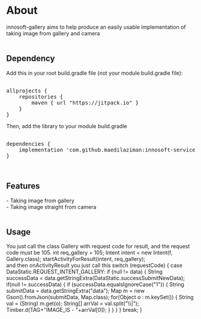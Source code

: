 # About
innosoft-gallery aims to help produce an easily usable implementation of taking image from gallery and camera
<br/>
<br/>
<h2>Dependency</h2>
Add this in your root build.gradle file (not your module build.gradle file):
<br/>
<br/>
<pre><span class="pl-en">allprojects</span> {
	repositories {
        maven { url <span class="pl-s"><span class="pl-pds">"</span>https://jitpack.io<span class="pl-pds">"</span></span> }
    }
}</pre>
Then, add the library to your module build.gradle
<br/>
<br/>
<pre><span class="pl-en">dependencies</span> {
    implementation <span class="pl-s"><span class="pl-pds">'</span>com.github.maedilaziman:innosoft-service:1.0.0<span class="pl-pds">'</span></span>
}</pre>
<br/>
<h2>Features</h2>
- Taking image from gallery
<br/>
- Taking image straight from camera
<br/>
<br/>
<h2>Usage</h2>
You just call the class Gallery with request code for result,
and the request code must be 105.
int req_gallery = 105;
Intent intent = new Intent(f, Gallery.class);
startActivityForResult(intent, req_gallery);
<br/>
and then onActivityResult you just call this
switch (requestCode) {
            case DataStatic.REQUEST_INTENT_GALLERY:
                if (null != data)
                {
                    String successData = data.getStringExtra(DataStatic.successSubmitNewData);
                    if(null != successData) {
                        if (successData.equalsIgnoreCase("1")) {
                            String submitData = data.getStringExtra("data");
                            Map m = new Gson().fromJson(submitData, Map.class);
                            for(Object o : m.keySet())
                            {
                                String val = (String) m.get(o);
                                String[] arrVal = val.split("\\|");
                                Timber.d(TAG+"IMAGE_IS - "+arrVal[0]);
                            }
                        }
                    }
                }
                break;
        }
